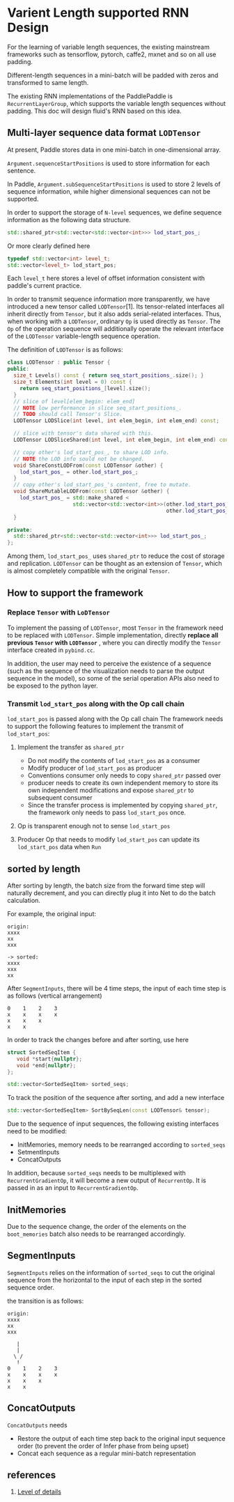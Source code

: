 # Varient Length supported RNN Design
For the learning of variable length sequences, the existing mainstream frameworks such as tensorflow, pytorch, caffe2, mxnet and so on all use padding.

Different-length sequences in a mini-batch will be padded with zeros and transformed to same length.

The existing RNN implementations of the PaddlePaddle is `RecurrentLayerGroup`,
which supports the variable length sequences without padding.
This doc will design fluid's RNN based on this idea.

## Multi-layer sequence data format `LODTensor`
At present, Paddle stores data in one mini-batch in one-dimensional array.

`Argument.sequenceStartPositions` is used to store information for each sentence.

In Paddle, `Argument.subSequenceStartPositions` is used to store 2 levels of sequence information, while higher dimensional sequences can not be supported.

In order to support the storage of `N-level` sequences, we define sequence information as the following data structure.


```c++
std::shared_ptr<std::vector<std::vector<int>>> lod_start_pos_;
```

Or more clearly defined here

```c++
typedef std::vector<int> level_t;
std::vector<level_t> lod_start_pos;
```
Each `level_t` here stores a level of offset information consistent with paddle's current practice.

In order to transmit sequence information more transparently, we have introduced a new tensor called `LODTensor`[1].
Its tensor-related interfaces all inherit directly from `Tensor`, but it also adds serial-related interfaces.
Thus, when working with a `LODTensor`, ordinary `Op` is used directly as `Tensor`.
The `Op` of the operation sequence will additionally operate the relevant interface of the `LODTensor` variable-length sequence operation.

The definition of `LODTensor` is as follows:


```c++
class LODTensor : public Tensor {
public:
  size_t Levels() const { return seq_start_positions_.size(); }
  size_t Elements(int level = 0) const {
    return seq_start_positions_[level].size();
  }
  // slice of level[elem_begin: elem_end]
  // NOTE low performance in slice seq_start_positions_.
  // TODO should call Tensor's Slice.
  LODTensor LODSlice(int level, int elem_begin, int elem_end) const;

  // slice with tensor's data shared with this.
  LODTensor LODSliceShared(int level, int elem_begin, int elem_end) const;

  // copy other's lod_start_pos_, to share LOD info.
  // NOTE the LOD info sould not be changed.
  void ShareConstLODFrom(const LODTensor &other) {
    lod_start_pos_ = other.lod_start_pos_;
  }
  // copy other's lod_start_pos_'s content, free to mutate.
  void ShareMutableLODFrom(const LODTensor &other) {
    lod_start_pos_ = std::make_shared <
                     std::vector<std::vector<int>>(other.lod_start_pos_.begin(),
                                                   other.lod_start_pos_.end());
  }

private:
  std::shared_ptr<std::vector<std::vector<int>>> lod_start_pos_;
};
```
Among them, `lod_start_pos_` uses `shared_ptr` to reduce the cost of storage and replication.
`LODTensor` can be thought as an extension of `Tensor`, which is almost completely compatible with the original `Tensor`.

## How to support the framework
### Replace `Tensor` with `LoDTensor`
To implement the passing of `LODTensor`, most `Tensor` in the framework need to be replaced with `LODTensor`.
Simple implementation, directly **replace all previous `Tensor` with `LODTensor`** , where you can directly modify the `Tensor` interface created in `pybind.cc`.

In addition, the user may need to perceive the existence of a sequence (such as the sequence of the visualization needs to parse the output sequence in the model), so some of the serial operation APIs also need to be exposed to the python layer.

### Transmit `lod_start_pos` along with the Op call chain
`lod_start_pos` is passed along with the Op call chain
The framework needs to support the following features to implement the transmit of `lod_start_pos`:

1. Implement the transfer as `shared_ptr`
    - Do not modify the contents of `lod_start_pos` as a consumer
    - Modify producer of `lod_start_pos` as producer
    - Conventions consumer only needs to copy `shared_ptr` passed over
    - producer needs to create its own independent memory to store its own independent modifications and expose `shared_ptr` to subsequent consumer
    - Since the transfer process is implemented by copying `shared_ptr`, the framework only needs to pass `lod_start_pos` once.

2. Op is transparent enough not to sense `lod_start_pos`
3. Producer Op that needs to modify `lod_start_pos` can update its `lod_start_pos` data when `Run`

## sorted by length
After sorting by length, the batch size from the forward time step will naturally decrement, and you can directly plug it into Net to do the batch calculation.

For example, the original input:

```
origin:
xxxx
xx
xxx

-> sorted:
xxxx
xxx
xx
```

After `SegmentInputs`, there will be 4 time steps, the input of each time step is as follows (vertical arrangement)

```
0    1    2    3
x    x    x    x
x    x    x
x    x
```

In order to track the changes before and after sorting, use here

```c++
struct SortedSeqItem {
   void *start{nullptr};
   void *end{nullptr};
};

std::vector<SortedSeqItem> sorted_seqs;
```
To track the position of the sequence after sorting, and add a new interface

```c++
std::vector<SortedSeqItem> SortBySeqLen(const LODTensor& tensor);
```
Due to the sequence of input sequences, the following existing interfaces need to be modified:

- InitMemories, memory needs to be rearranged according to `sorted_seqs`
- SetmentInputs
- ConcatOutputs

In addition, because `sorted_seqs` needs to be multiplexed with `RecurrentGradientOp`, it will become a new output of `RecurrentOp`.
It is passed in as an input to `RecurrentGradientOp`.

## InitMemories
Due to the sequence change, the order of the elements on the `boot_memories` batch also needs to be rearranged accordingly.

## SegmentInputs

`SegmentInputs` relies on the information of `sorted_seqs` to cut the original sequence from the horizontal to the input of each step in the sorted sequence order.

the transition is as follows:
```
origin:
xxxx
xx
xxx

   |
   |
  \ /
   !
0    1    2    3
x    x    x    x
x    x    x
x    x
```
## ConcatOutputs
`ConcatOutputs` needs

- Restore the output of each time step back to the original input sequence order (to prevent the order of Infer phase from being upset)
- Concat each sequence as a regular mini-batch representation

## references
1. [Level of details](https://en.wikipedia.org/wiki/Level_of_detail)

